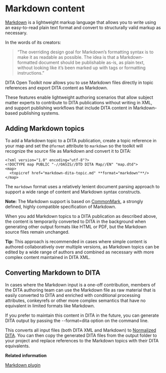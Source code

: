 # Markdown content

[Markdown](https://daringfireball.net/projects/markdown/) is a lightweight markup language that allows you to write using an easy-to-read plain text format and convert to structurally valid markup as necessary.

In the words of its creators:

> “The overriding design goal for Markdown’s formatting syntax is to make it as readable as possible. The idea is that a Markdown-formatted document should be publishable as-is, as plain text, without looking like it’s been marked up with tags or formatting instructions.”

DITA Open Toolkit now allows you to use Markdown files directly in topic references and export DITA content as Markdown.

These features enable lightweight authoring scenarios that allow subject matter experts to contribute to DITA publications without writing in XML, and support publishing workflows that include DITA content in Markdown-based publishing systems.

## Adding Markdown topics

To add a Markdown topic to a DITA publication, create a topic reference in your map and set the `@format` attribute to `markdown` so the toolkit will recognize the source file as Markdown and convert it to DITA:

```
<?xml version="1.0" encoding="utf-8"?>
<!DOCTYPE map PUBLIC "-//OASIS//DTD DITA Map//EN" "map.dtd">
<map>
  <topicref href="markdown-dita-topic.md" **format="markdown"**/>
</map>
```

The `markdown` format uses a relatively lenient document parsing approach to support a wide range of content and Markdown syntax constructs.

**Note:** The Markdown support is based on [CommonMark](http://commonmark.org), a strongly defined, highly compatible specification of Markdown.

When you add Markdown topics to a DITA publication as described above, the content is temporarily converted to DITA in the background when generating other output formats like HTML or PDF, but the Markdown source files remain unchanged.

**Tip:** This approach is recommended in cases where simple content is authored collaboratively over multiple versions, as Markdown topics can be edited by a wide range of authors and combined as necessary with more complex content maintained in DITA XML.

## Converting Markdown to DITA

In cases where the Markdown input is a one-off contribution, members of the DITA authoring team can use the Markdown file as raw material that is easily converted to DITA and enriched with conditional processing attributes, conkeyrefs or other more complex semantics that have no equivalent in limited formats like Markdown.

If you prefer to maintain this content in DITA in the future, you can generate DITA output by passing the --format=dita option on the command line.

This converts all input files \(both DITA XML and Markdown\) to [Normalized DITA](dita2dita.md). You can then copy the generated DITA files from the output folder to your project and replace references to the Markdown topics with their DITA equivalents.

**Related information**  


[Markdown plugin](https://www.oxygenxml.com/events/2015/dita-ot_day.html#Markdown_plugin)

